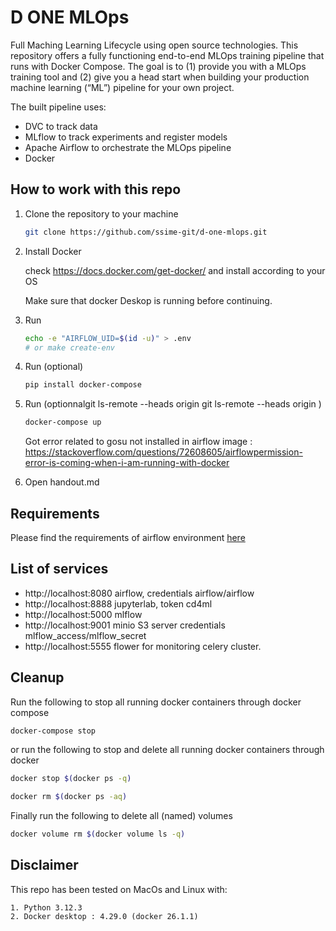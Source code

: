 # D ONE MLOps

Full Maching Learning Lifecycle using open source technologies. This repository offers a fully functioning end-to-end MLOps training pipeline that runs with Docker Compose. The goal is to (1) provide you with a MLOps training tool and (2) give you a head start when building your production machine learning (“ML”) pipeline for your own project.

The built pipeline uses:
- DVC to track data
- MLflow to track experiments and register models
- Apache Airflow to orchestrate the MLOps pipeline
- Docker


## How to work with this repo

1. Clone the repository to your machine

   ```sh
   git clone https://github.com/ssime-git/d-one-mlops.git
   ```
 
2. Install Docker

   check https://docs.docker.com/get-docker/ and install according to your OS
   
   Make sure that docker Deskop is running before continuing.

3. Run

   ```sh
   echo -e "AIRFLOW_UID=$(id -u)" > .env
   # or make create-env
   ```

4. Run (optional)

   ```sh
   pip install docker-compose
   ```

5. Run (optionnalgit ls-remote --heads origin
git ls-remote --heads origin
)

   ```sh
   docker-compose up 
   ```

   Got error related to gosu not installed in airflow image : https://stackoverflow.com/questions/72608605/airflowpermission-error-is-coming-when-i-am-running-with-docker

6.  Open handout.md

## Requirements
Please find the requirements of airflow environment [here](dockerfiles/airflow/requirements.txt)

## List of services
- http://localhost:8080 airflow, credentials airflow/airflow
- http://localhost:8888 jupyterlab, token cd4ml
- http://localhost:5000 mlflow
- http://localhost:9001 minio S3 server credentials mlflow_access/mlflow_secret
- http://localhost:5555 flower for monitoring celery cluster.



## Cleanup

Run the following to stop all running docker containers through docker compose

```sh
docker-compose stop
```
or run the following to stop and delete all running docker containers through docker

```sh
docker stop $(docker ps -q)
```
```sh
docker rm $(docker ps -aq)

```
Finally run the following to delete all (named) volumes
```sh
docker volume rm $(docker volume ls -q)
```

## Disclaimer

This repo has been tested on MacOs and Linux with:
```
1. Python 3.12.3
2. Docker desktop : 4.29.0 (docker 26.1.1)
```
